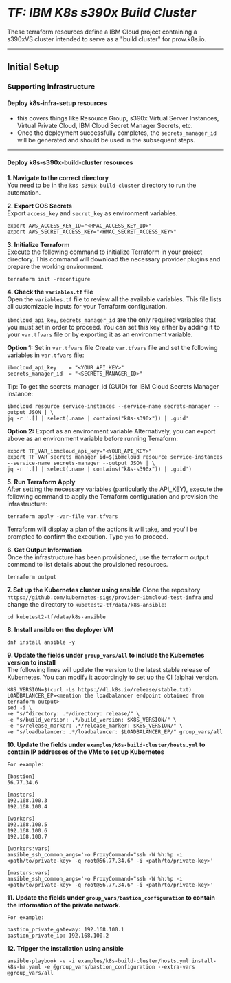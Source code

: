 # _TF: IBM K8s s390x Build Cluster_
These terraform resources define a IBM Cloud project containing a s390xVS cluster intended to serve as a "build cluster" for prow.k8s.io.

---
## Initial Setup

### Supporting infrastructure

#### Deploy k8s-infra-setup resources

- this covers things like Resource Group, s390x Virtual Server Instances, Virtual Private Cloud, IBM Cloud Secret Manager Secrets, etc.
- Once the deployment successfully completes, the `secrets_manager_id` will be generated and should be used in the subsequent steps.

---
#### Deploy k8s-s390x-build-cluster resources

**1. Navigate to the correct directory**
<br> You need to be in the `k8s-s390x-build-cluster` directory to run the automation.

**2. Export COS Secrets**
<br> Export `access_key` and `secret_key` as environment variables.
```
export AWS_ACCESS_KEY_ID="<HMAC_ACCESS_KEY_ID>"
export AWS_SECRET_ACCESS_KEY="<HMAC_SECRET_ACCESS_KEY>"
```

**3. Initialize Terraform**
<br> Execute the following command to initialize Terraform in your project directory. This command will download the necessary provider plugins and prepare the working environment.
```
terraform init -reconfigure
```

**4. Check the `variables.tf` file**
<br> Open the `variables.tf` file to review all the available variables. This file lists all customizable inputs for your Terraform configuration.

`ibmcloud_api_key`, `secrets_manager_id` are the only required variables that you must set in order to proceed. You can set this key either by adding it to your `var.tfvars` file or by exporting it as an environment variable.

**Option 1:** Set in `var.tfvars` file
Create `var.tfvars` file and set the following variables in `var.tfvars` file:
```
ibmcloud_api_key    = "<YOUR_API_KEY>"
secrets_manager_id  = "<SECRETS_MANAGER_ID>"
```
Tip: To get the secrets_manager_id (GUID) for IBM Cloud Secrets Manager instance:
```
ibmcloud resource service-instances --service-name secrets-manager --output JSON | \
jq -r '.[] | select(.name | contains("k8s-s390x")) | .guid'
```
**Option 2:** Export as an environment variable
Alternatively, you can export above as an environment variable before running Terraform:
```
export TF_VAR_ibmcloud_api_key="<YOUR_API_KEY>"
export TF_VAR_secrets_manager_id=$(ibmcloud resource service-instances --service-name secrets-manager --output JSON | \
jq -r '.[] | select(.name | contains("k8s-s390x")) | .guid')
```

**5. Run Terraform Apply**
<br> After setting the necessary variables (particularly the API_KEY), execute the following command to apply the Terraform configuration and provision the infrastructure:
```
terraform apply -var-file var.tfvars
```
Terraform will display a plan of the actions it will take, and you'll be prompted to confirm the execution. Type `yes` to proceed.

**6. Get Output Information**
<br> Once the infrastructure has been provisioned, use the terraform output command to list details about the provisioned resources.
```
terraform output
```

**7. Set up the Kubernetes cluster using ansible**
Clone the repository `https://github.com/kubernetes-sigs/provider-ibmcloud-test-infra` and change the directory to `kubetest2-tf/data/k8s-ansible`:
```
cd kubetest2-tf/data/k8s-ansible
```

**8. Install ansible on the deployer VM**
```
dnf install ansible -y
```

**9. Update the fields under `group_vars/all` to include the Kubernetes version to install**
<br> The following lines will update the version to the latest stable release of Kubernetes. You can modify it accordingly to set up the CI (alpha) version.
```
K8S_VERSION=$(curl -Ls https://dl.k8s.io/release/stable.txt)
LOADBALANCER_EP=<mention the loadbalancer endpoint obtained from terraform output>
sed -i \
-e "s/^directory: .*/directory: release/" \
-e "s/build_version: .*/build_version: $K8S_VERSION/" \
-e "s/release_marker: .*/release_marker: $K8S_VERSION/" \
-e "s/loadbalancer: .*/loadbalancer: $LOADBALANCER_EP/" group_vars/all
```

**10. Update the fields under `examples/k8s-build-cluster/hosts.yml` to contain IP addresses of the VMs to set up Kubernetes**
```
For example:

[bastion]
56.77.34.6

[masters]
192.168.100.3
192.168.100.4

[workers]
192.168.100.5
192.168.100.6
192.168.100.7

[workers:vars]
ansible_ssh_common_args='-o ProxyCommand="ssh -W %h:%p -i <path/to/private-key> -q root@56.77.34.6" -i <path/to/private-key>'

[masters:vars]
ansible_ssh_common_args='-o ProxyCommand="ssh -W %h:%p -i <path/to/private-key> -q root@56.77.34.6" -i <path/to/private-key>'
```

**11. Update the fields under `group_vars/bastion_configuration` to contain the information of the private network.**
```
For example:

bastion_private_gateway: 192.168.100.1
bastion_private_ip: 192.168.100.2
```

**12. Trigger the installation using ansible**
```
ansible-playbook -v -i examples/k8s-build-cluster/hosts.yml install-k8s-ha.yaml -e @group_vars/bastion_configuration --extra-vars @group_vars/all
```
